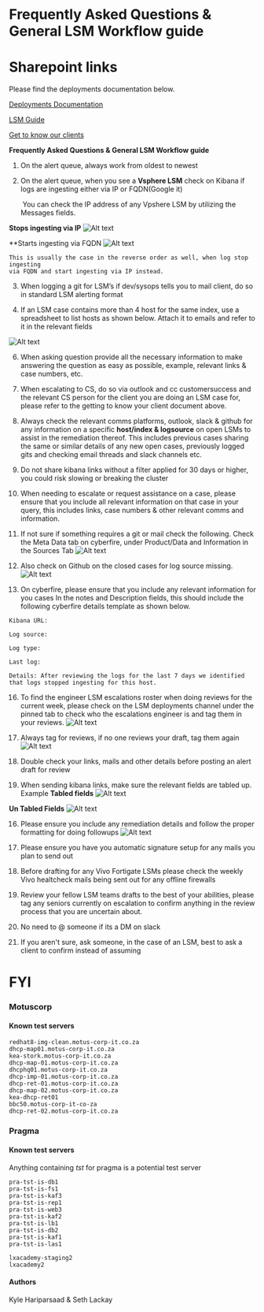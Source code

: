 # **Frequently Asked Questions & General LSM Workflow guide**

# Sharepoint links
Please find the deployments documentation below.

[Deployments Documentation](https://nclose365.sharepoint.com/:f:/r/sites/NviewResponseTeam-CustomerSuccess/Shared%20Documents/Customer%20Success/Deployment/Documentation?csf=1&web=1&e=Q5XkN9)

[LSM Guide](https://nclose365.sharepoint.com/:f:/r/sites/NviewResponseTeam-CustomerSuccess/Shared%20Documents/Customer%20Success/Deployment/Documentation/LSM?csf=1&web=1&e=pi1Mzc)

[Get to know our clients](https://nclose365.sharepoint.com/:w:/r/sites/NviewMDR131/_layouts/15/Doc.aspx?sourcedoc=%7BCE70C535-B276-4F1A-97AA-4F9EC8B2D184%7D&file=Getting%20to%20know%20our%20Clients.docx&action=default&mobileredirect=true&DefaultItemOpen=1)

**Frequently Asked Questions & General LSM Workflow guide**

1. On the alert queue, always work from oldest to newest

2. On the alert queue, when you see a **Vsphere LSM** check on Kibana if logs are ingesting either via IP or FQDN(Google it)

	 You can check the IP address of any Vpshere LSM by utilizing the Messages fields.

 **Stops ingesting via IP**
	![Alt text](https://github.com/SethyML24/LSM-FAQ/blob/main/LSMFAQ/Attachments/FAQVpshere1.png)

 **Starts ingesting via FQDN
 	![Alt text](https://github.com/SethyML24/LSM-FAQ/blob/main/LSMFAQ/Attachments/FAQVpshere2.png)

	This is usually the case in the reverse order as well, when log stop ingesting
	via FQDN and start ingesting via IP instead.

3. When logging a git for LSM’s if dev/sysops tells you to mail client, do so in standard LSM alerting format

4. If an LSM case contains more than 4 host for the same index, use a spreadsheet to list hosts as shown below. Attach it to emails and refer to it in the relevant fields
	
 ![Alt text](https://github.com/SethyML24/LSM-FAQ/blob/main/LSMFAQ/Attachments/Spreadsheetdetails1.png)

6. When asking question provide all the necessary information to make answering the question as easy as possible, example, relevant links & case numbers, etc.

7. When escalating to CS, do so via outlook and cc customersuccess and the relevant CS person for the client you are doing an LSM case for, please refer to the getting to know your client document above.

8. Always check the relevant comms platforms, outlook, slack & github for any information on a specific **host/index & logsource** on open LSMs to assist in the remediation thereof. This includes previous cases sharing the same or similar details of any new open cases, previously logged gits and checking email threads and slack channels etc.

9. Do not share kibana links without a filter applied for 30 days or higher, you could risk slowing or breaking the cluster

10. When needing to escalate or request assistance on a case, please ensure that you include all relevant information on that case in your query, this includes links, case numbers & other relevant comms and information. 

11. If not sure if something requires a git or mail check the following. Check the Meta Data tab on cyberfire, under Product/Data and Information in the Sources Tab
	![Alt text](https://github.com/SethyML24/LSM-FAQ/blob/main/LSMFAQ/Attachments/CyberfireAPIInfor1%201.png)

13. Also check on Github on the closed cases for log source missing.
	![Alt text](https://github.com/SethyML24/LSM-FAQ/blob/main/LSMFAQ/Attachments/Cyberfiregit1.png)

15. On cyberfire, please ensure that you include any relevant information for you cases In the notes and Description fields, this should include the following cyberfire details template as shown below.     
```
Kibana URL:

Log source:

Log type:

Last log:

Details: After reviewing the logs for the last 7 days we identified that logs stopped ingesting for this host.
```

16. To find the engineer LSM escalations roster when doing reviews for the current week, please check on the LSM deployments channel under the pinned tab to check who the escalations engineer is and tag them in your reviews.
	![Alt text](https://github.com/SethyML24/LSM-FAQ/blob/main/LSMFAQ/Attachments/Pasted%20image%2020250325155529.png)

18. Always tag for reviews, if no one reviews your draft, tag them again
	![Alt text](https://github.com/SethyML24/LSM-FAQ/blob/main/LSMFAQ/Attachments/Pasted%20image%2020250325155956.png)

20. Double check your links, mails and other details before posting an alert draft for review

21. When sending kibana links, make sure the relevant fields are tabled up. Example
**Tabled fields**
	![Alt text](https://github.com/SethyML24/LSM-FAQ/blob/main/LSMFAQ/Attachments/Pasted%20image%2020250325160528.png)

**Un Tabled Fields**
 	![Alt text](https://github.com/SethyML24/LSM-FAQ/blob/main/LSMFAQ/Attachments/Pasted%20image%2020250325160504.png)

16. Please ensure you include any remediation details and follow the proper formatting for doing followups
	![Alt text](https://github.com/SethyML24/LSM-FAQ/blob/main/LSMFAQ/Attachments/Pasted%20image%2020250326150947.png)
	
18. Please ensure you have you automatic signature setup for any mails you plan to send out

19. Before drafting for any Vivo Fortigate LSMs please check the weekly Vivo healtcheck mails being sent out for any offline firewalls

20. Review your fellow LSM teams drafts to the best of your abilities, please tag any seniors currently on escalation to confirm anything in the review process that you are uncertain about.

21. No need to @ someone if its a DM on slack

22.  If you aren't sure, ask someone, in the case of an LSM, best to ask a client to confirm instead of assuming

# FYI
### Motuscorp

#### Known test servers
```
redhat8-img-clean.motus-corp-it.co.za
dhcp-map01.motus-corp-it.co.za
kea-stork.motus-corp-it.co.za
dhcp-map-01.motus-corp-it.co.za
dhcphq01.motus-corp-it.co.za
dhcp-imp-01.motus-corp-it.co.za
dhcp-ret-01.motus-corp-it.co.za
dhcp-map-02.motus-corp-it.co.za
kea-dhcp-ret01
bbc50.motus-corp-it-co-za
dhcp-ret-02.motus-corp-it.co.za
```

### Pragma
#### Known test servers
Anything containing *tst* for pragma is a potential test server
```
pra-tst-is-db1
pra-tst-is-fs1
pra-tst-is-kaf3
pra-tst-is-rep1
pra-tst-is-web3
pra-tst-is-kaf2
pra-tst-is-lb1
pra-tst-is-db2
pra-tst-is-kaf1
pra-tst-is-las1

lxacademy-staging2
lxacademy2
```
#### Authors
Kyle Hariparsaad &
Seth Lackay
